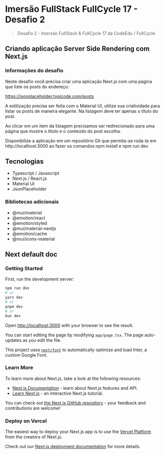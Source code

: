 # Imersão FullStack FullCycle 17 - Desafio 2

> Desafio 2 - Imersão FullStack & FullCycle 17 da CodeEdu / FullCycle

## Criando aplicação Server Side Rendering com Next.js

### Informações do desafio

Neste desafio você precisa criar uma aplicação Next.js com uma página que liste os posts do endereço:

https://jsonplaceholder.typicode.com/posts

A estilização precisa ser feita com o Material UI, utilize sua criatividade para listar os posts de maneira elegante. Na listagem deve ter apenas o título do post.

Ao clicar em um item da listagem precisamos ser redirecionado para uma página que mostre o título e o conteúdo do post escolha.

Disponibilize a aplicação em um repositório Git que permita-se roda-la em http://localhost:3000 ao fazer os comandos npm install e npm run dev

## Tecnologias

- Typescript / Javascript
- Next.js / React.js
- Material UI
- JsonPlaceholder

### Bibliotecas adicionais

- @mui/material
- @emotion/react
- @emotion/styled
- @mui/material-nextjs
- @emotion/cache
- @mui/icons-material

## Next default doc

### Getting Started

First, run the development server:

```bash
npm run dev
# or
yarn dev
# or
pnpm dev
# or
bun dev
```

Open [http://localhost:3000](http://localhost:3000) with your browser to see the result.

You can start editing the page by modifying `app/page.tsx`. The page auto-updates as you edit the file.

This project uses [`next/font`](https://nextjs.org/docs/basic-features/font-optimization) to automatically optimize and load Inter, a custom Google Font.

### Learn More

To learn more about Next.js, take a look at the following resources:

- [Next.js Documentation](https://nextjs.org/docs) - learn about Next.js features and API.
- [Learn Next.js](https://nextjs.org/learn) - an interactive Next.js tutorial.

You can check out [the Next.js GitHub repository](https://github.com/vercel/next.js/) - your feedback and contributions are welcome!

### Deploy on Vercel

The easiest way to deploy your Next.js app is to use the [Vercel Platform](https://vercel.com/new?utm_medium=default-template&filter=next.js&utm_source=create-next-app&utm_campaign=create-next-app-readme) from the creators of Next.js.

Check out our [Next.js deployment documentation](https://nextjs.org/docs/deployment) for more details.
